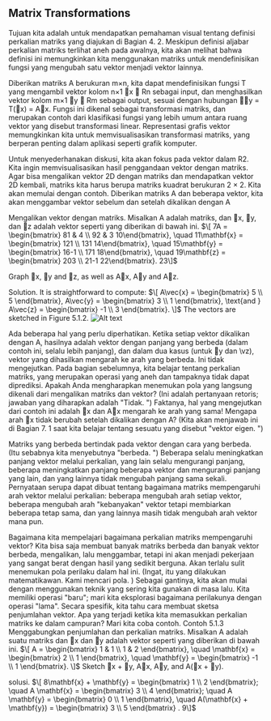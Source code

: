 ## Matrix Transformations
 Tujuan kita adalah untuk mendapatkan pemahaman visual tentang definisi perkalian matriks yang diajukan di Bagian 4. 2. Meskipun definisi aljabar perkalian matriks terlihat aneh pada awalnya, kita akan melihat bahwa definisi ini memungkinkan kita menggunakan matriks untuk mendefinisikan fungsi yang mengubah satu vektor menjadi vektor lainnya. 

Diberikan matriks A berukuran m×n, kita dapat mendefinisikan fungsi T yang mengambil vektor kolom n×1 ⃗x ∈ Rn sebagai input, dan menghasilkan vektor kolom m×1 ⃗y ∈ Rm sebagai output, sesuai dengan hubungan
 ⃗⃗y = T(⃗x) = A⃗x. 
Fungsi ini dikenal sebagai transformasi matriks, dan merupakan contoh dari klasifikasi fungsi yang lebih umum antara ruang vektor yang disebut transformasi linear. Representasi grafis vektor memungkinkan kita untuk memvisualisasikan transformasi matriks, yang berperan penting dalam aplikasi seperti grafik komputer. 

Untuk menyederhanakan diskusi, kita akan fokus pada vektor dalam R2. Kita ingin memvisualisasikan hasil penggandaan vektor dengan matriks. Agar bisa mengalikan vektor 2D dengan matriks dan mendapatkan vektor 2D kembali, matriks kita harus berupa matriks kuadrat berukuran 2 × 2. Kita akan memulai dengan contoh. Diberikan matriks A dan beberapa vektor, kita akan menggambar vektor sebelum dan setelah dikalikan dengan A 

Mengalikan vektor dengan matriks. Misalkan A adalah matriks, dan ⃗x, ⃗y, dan ⃗z adalah vektor seperti yang diberikan di bawah ini. 
$\[
7A = \begin{bmatrix}
81 & 4 \\
92 & 3
10\end{bmatrix}, \quad
11\mathbf{x} = \begin{bmatrix}
121 \\
131
14\end{bmatrix}, \quad
15\mathbf{y} = \begin{bmatrix}
16-1 \\
171
18\end{bmatrix}, \quad
19\mathbf{z} = \begin{bmatrix}
203 \\
21-1
22\end{bmatrix}.
23\]$

Graph ⃗x, ⃗y and ⃗z, as well as A⃗x, A⃗y and A⃗z.

Solution. It is straightforward to compute:
$\[
A\vec{x} = \begin{bmatrix}
5 \\
5
\end{bmatrix}, 
A\vec{y} = \begin{bmatrix}
3 \\
1
\end{bmatrix}, 
\text{and } A\vec{z} = \begin{bmatrix}
-1 \\
3
\end{bmatrix}.
\]$
The vectors are sketched in Figure 5.1.2.
![Alt text](path/to/figure5.1.2.png)

Ada beberapa hal yang perlu diperhatikan. Ketika setiap vektor dikalikan dengan A, hasilnya adalah vektor dengan panjang yang berbeda (dalam contoh ini, selalu lebih panjang), dan dalam dua kasus (untuk ⃗y dan \vz), vektor yang dihasilkan mengarah ke arah yang berbeda. Ini tidak mengejutkan. Pada bagian sebelumnya, kita belajar tentang perkalian matriks, yang merupakan operasi yang aneh dan tampaknya tidak dapat diprediksi. Apakah Anda mengharapkan menemukan pola yang langsung dikenali dari mengalikan matriks dan vektor? (Ini adalah pertanyaan retoris; jawaban yang diharapkan adalah "Tidak. ") Faktanya, hal yang mengejutkan dari contoh ini adalah ⃗x dan A⃗x mengarah ke arah yang sama! Mengapa arah ⃗x tidak berubah setelah dikalikan dengan A? (Kita akan menjawab ini di Bagian 7. 1 saat kita belajar tentang sesuatu yang disebut "vektor eigen. ") 

Matriks yang berbeda bertindak pada vektor dengan cara yang berbeda. (Itu sebabnya kita menyebutnya "berbeda. ") Beberapa selalu meningkatkan panjang vektor melalui perkalian, yang lain selalu mengurangi panjang, beberapa meningkatkan panjang beberapa vektor dan mengurangi panjang yang lain, dan yang lainnya tidak mengubah panjang sama sekali. Pernyataan serupa dapat dibuat tentang bagaimana matriks mempengaruhi arah vektor melalui perkalian: beberapa mengubah arah setiap vektor, beberapa mengubah arah "kebanyakan" vektor tetapi membiarkan beberapa tetap sama, dan yang lainnya masih tidak mengubah arah vektor mana pun. 

Bagaimana kita mempelajari bagaimana perkalian matriks mempengaruhi vektor? Kita bisa saja membuat banyak matriks berbeda dan banyak vektor berbeda, mengalikan, lalu menggambar, tetapi ini akan menjadi pekerjaan yang sangat berat dengan hasil yang sedikit berguna. Akan terlalu sulit menemukan pola perilaku dalam hal ini. (Ingat, itu yang dilakukan matematikawan. Kami mencari pola. ) Sebagai gantinya, kita akan mulai dengan menggunakan teknik yang sering kita gunakan di masa lalu. Kita memiliki operasi "baru"; mari kita eksplorasi bagaimana perilakunya dengan operasi "lama". Secara spesifik, kita tahu cara membuat sketsa penjumlahan vektor. Apa yang terjadi ketika kita memasukkan perkalian matriks ke dalam campuran? Mari kita coba contoh.
Contoh 5.1.3 Menggabungkan penjumlahan dan perkalian matriks.
Misalkan A adalah suatu matriks dan ⃗x dan ⃗y adalah vektor seperti yang diberikan di bawah ini.
$\[
A = \begin{bmatrix}
1 & 1 \\
1 & 2 
\end{bmatrix}, \quad 
\mathbf{x} = \begin{bmatrix}
2 \\
1 
\end{bmatrix}, \quad 
\mathbf{y} = \begin{bmatrix}
-1 \\
1 
\end{bmatrix}.
\]$
Sketch ⃗x + ⃗y, A⃗x, A⃗y, and A(⃗x + ⃗y).

solusi.
$\[
8\mathbf{x} + \mathbf{y} = \begin{bmatrix} 1 \\ 2 \end{bmatrix}; \quad A \mathbf{x} = \begin{bmatrix} 3 \\ 4 \end{bmatrix}; \quad A \mathbf{y} = \begin{bmatrix} 0 \\ 1 \end{bmatrix}, \quad A(\mathbf{x} + \mathbf{y}) = \begin{bmatrix} 3 \\ 5 \end{bmatrix} .
9\]$